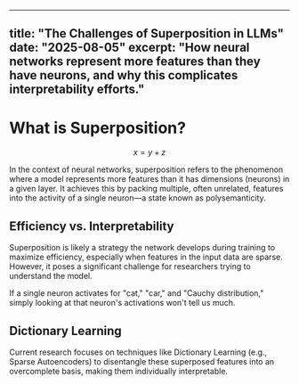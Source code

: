
---
title: "The Challenges of Superposition in LLMs"
date: "2025-08-05"
excerpt: "How neural networks represent more features than they have neurons, and why this complicates interpretability efforts."
---

# What is Superposition?

$$
x = y + z
$$

In the context of neural networks, superposition refers to the phenomenon where a model represents more features than it has dimensions (neurons) in a given layer. It achieves this by packing multiple, often unrelated, features into the activity of a single neuron—a state known as polysemanticity.

## Efficiency vs. Interpretability

Superposition is likely a strategy the network develops during training to maximize efficiency, especially when features in the input data are sparse. However, it poses a significant challenge for researchers trying to understand the model.

If a single neuron activates for "cat," "car," and "Cauchy distribution," simply looking at that neuron's activations won't tell us much.

## Dictionary Learning

Current research focuses on techniques like Dictionary Learning (e.g., Sparse Autoencoders) to disentangle these superposed features into an overcomplete basis, making them individually interpretable.
